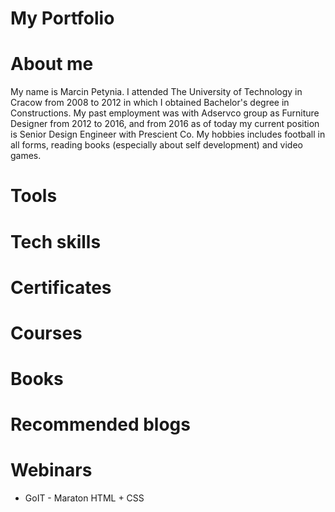 # My Portfolio
# About me
My name is Marcin Petynia. I attended The University of Technology in Cracow from 2008 to 2012 in which I obtained Bachelor's degree in Constructions. My past employment was with Adservco group as Furniture Designer from 2012 to 2016, and from 2016 as of today my current position is Senior Design Engineer with Prescient Co. My hobbies includes football in all forms, reading books (especially about self development) and video games.
# Tools
# Tech skills
# Certificates
# Courses
# Books 
# Recommended blogs
# Webinars
- GoIT - Maraton HTML + CSS
